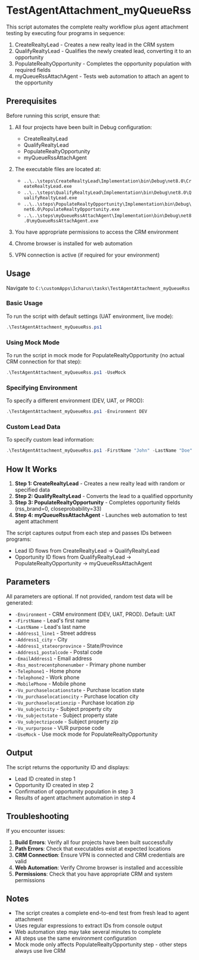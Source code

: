 # TestAgentAttachment_myQueueRss

This script automates the complete realty workflow plus agent attachment testing by executing four programs in sequence:
1. CreateRealtyLead - Creates a new realty lead in the CRM system
2. QualifyRealtyLead - Qualifies the newly created lead, converting it to an opportunity
3. PopulateRealtyOpportunity - Completes the opportunity population with required fields
4. myQueueRssAttachAgent - Tests web automation to attach an agent to the opportunity

## Prerequisites

Before running this script, ensure that:

1. All four projects have been built in Debug configuration:
   - CreateRealtyLead
   - QualifyRealtyLead  
   - PopulateRealtyOpportunity
   - myQueueRssAttachAgent

2. The executable files are located at:
   - `..\..\steps\CreateRealtyLead\Implementation\bin\Debug\net8.0\CreateRealtyLead.exe`
   - `..\..\steps\QualifyRealtyLead\Implementation\bin\Debug\net8.0\QualifyRealtyLead.exe`
   - `..\..\steps\PopulateRealtyOpportunity\Implementation\bin\Debug\net6.0\PopulateRealtyOpportunity.exe`
   - `..\..\steps\myQueueRssAttachAgent\Implementation\bin\Debug\net8.0\myQueueRssAttachAgent.exe`

3. You have appropriate permissions to access the CRM environment
4. Chrome browser is installed for web automation
5. VPN connection is active (if required for your environment)

## Usage

Navigate to `C:\customApps\Icharus\tasks\TestAgentAttachment_myQueueRss`

### Basic Usage

To run the script with default settings (UAT environment, live mode):

```powershell
.\TestAgentAttachment_myQueueRss.ps1
```

### Using Mock Mode

To run the script in mock mode for PopulateRealtyOpportunity (no actual CRM connection for that step):

```powershell
.\TestAgentAttachment_myQueueRss.ps1 -UseMock
```

### Specifying Environment

To specify a different environment (DEV, UAT, or PROD):

```powershell
.\TestAgentAttachment_myQueueRss.ps1 -Environment DEV
```

### Custom Lead Data

To specify custom lead information:

```powershell
.\TestAgentAttachment_myQueueRss.ps1 -FirstName "John" -LastName "Doe" -EmailAddress1 "john.doe@example.com"
```

## How It Works

1. **Step 1: CreateRealtyLead** - Creates a new realty lead with random or specified data
2. **Step 2: QualifyRealtyLead** - Converts the lead to a qualified opportunity
3. **Step 3: PopulateRealtyOpportunity** - Completes opportunity fields (rss_brand=0, closeprobability=33)
4. **Step 4: myQueueRssAttachAgent** - Launches web automation to test agent attachment

The script captures output from each step and passes IDs between programs:
- Lead ID flows from CreateRealtyLead → QualifyRealtyLead
- Opportunity ID flows from QualifyRealtyLead → PopulateRealtyOpportunity → myQueueRssAttachAgent

## Parameters

All parameters are optional. If not provided, random test data will be generated:

- `-Environment` - CRM environment (DEV, UAT, PROD). Default: UAT
- `-FirstName` - Lead's first name
- `-LastName` - Lead's last name  
- `-Address1_line1` - Street address
- `-Address1_city` - City
- `-Address1_stateorprovince` - State/Province
- `-Address1_postalcode` - Postal code
- `-EmailAddress1` - Email address
- `-Rss_mostrecentphonenumber` - Primary phone number
- `-Telephone1` - Home phone
- `-Telephone2` - Work phone  
- `-MobilePhone` - Mobile phone
- `-Vu_purchaselocationstate` - Purchase location state
- `-Vu_purchaselocationcity` - Purchase location city
- `-Vu_purchaselocationzip` - Purchase location zip
- `-Vu_subjectcity` - Subject property city
- `-Vu_subjectstate` - Subject property state
- `-Vu_subjectzipcode` - Subject property zip
- `-Vu_vurpurpose` - VUR purpose code
- `-UseMock` - Use mock mode for PopulateRealtyOpportunity

## Output

The script returns the opportunity ID and displays:
- Lead ID created in step 1
- Opportunity ID created in step 2  
- Confirmation of opportunity population in step 3
- Results of agent attachment automation in step 4

## Troubleshooting

If you encounter issues:

1. **Build Errors**: Verify all four projects have been built successfully
2. **Path Errors**: Check that executables exist at expected locations
3. **CRM Connection**: Ensure VPN is connected and CRM credentials are valid
4. **Web Automation**: Verify Chrome browser is installed and accessible
5. **Permissions**: Check that you have appropriate CRM and system permissions

## Notes

- The script creates a complete end-to-end test from fresh lead to agent attachment
- Uses regular expressions to extract IDs from console output
- Web automation step may take several minutes to complete
- All steps use the same environment configuration
- Mock mode only affects PopulateRealtyOpportunity step - other steps always use live CRM
